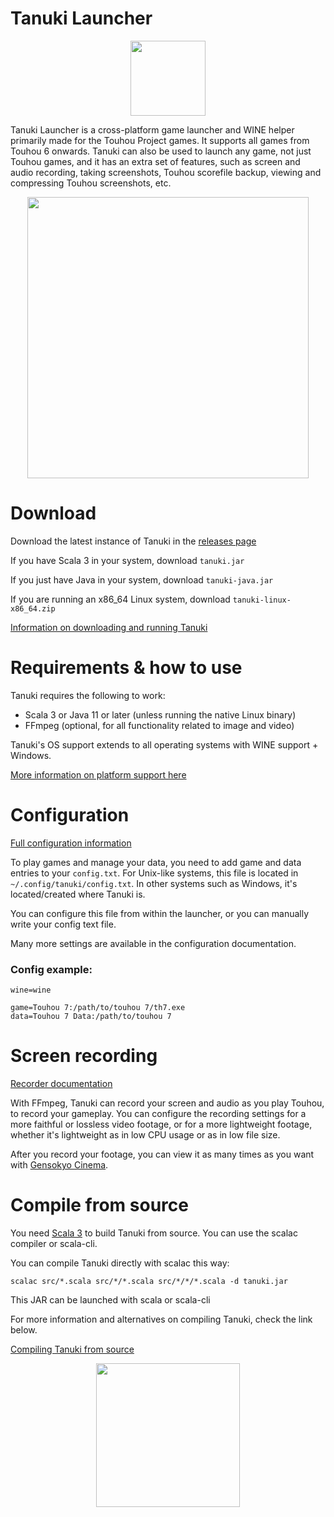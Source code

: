 # Tanuki Launcher

<p align="center">
<img src="images/leaf.png" width="120"/>
</p>

Tanuki Launcher is a cross-platform game launcher and WINE helper primarily made for the Touhou Project games. It supports all games from Touhou 6 onwards. Tanuki can also be used to launch any game, not just Touhou games, and it has an extra set of features, such as screen and audio recording, taking screenshots, Touhou scorefile backup, viewing and compressing Touhou screenshots, etc.

<p align="center">
<img src="images/tanuki.png" width="450"/>
</p>

# Download

Download the latest instance of Tanuki in the [releases page](https://github.com/spacebanana420/tanuki/releases)

If you have Scala 3 in your system, download ```tanuki.jar```

If you just have Java in your system, download ```tanuki-java.jar```

If you are running an x86_64 Linux system, download ```tanuki-linux-x86_64.zip```

[Information on downloading and running Tanuki](doc/download.md)

# Requirements & how to use

Tanuki requires the following to work:
* Scala 3 or Java 11 or later (unless running the native Linux binary)
* FFmpeg (optional, for all functionality related to image and video)

Tanuki's OS support extends to all operating systems with WINE support + Windows.

[More information on platform support here](doc/platforms.md)

# Configuration

[Full configuration information](doc/config.md)

To play games and manage your data, you need to add game and data entries to your ```config.txt```. For Unix-like systems, this file is located in `~/.config/tanuki/config.txt`. In other systems such as Windows, it's located/created where Tanuki is.

You can configure this file from within the launcher, or you can manually write your config text file.

Many more settings are available in the configuration documentation.

### Config example:

```
wine=wine

game=Touhou 7:/path/to/touhou 7/th7.exe
data=Touhou 7 Data:/path/to/touhou 7
```

# Screen recording

[Recorder documentation](doc/recorder.md)

With FFmpeg, Tanuki can record your screen and audio as you play Touhou, to record your gameplay. You can configure the recording settings for a more faithful or lossless video footage, or for a more lightweight footage, whether it's lightweight as in low CPU usage or as in low file size.

After you record your footage, you can view it as many times as you want with [Gensokyo Cinema](doc/movie.md).

# Compile from source

You need [Scala 3](https://scala-lang.org/) to build Tanuki from source. You can use the scalac compiler or scala-cli.

You can compile Tanuki directly with scalac this way:

```
scalac src/*.scala src/*/*.scala src/*/*/*.scala -d tanuki.jar
```
This JAR can be launched with scala or scala-cli

For more information and alternatives on compiling Tanuki, check the link below.

[Compiling Tanuki from source](doc/compile.md)

<p align="center">
<img src="images/youmu.png" height="230"/>
</p>
